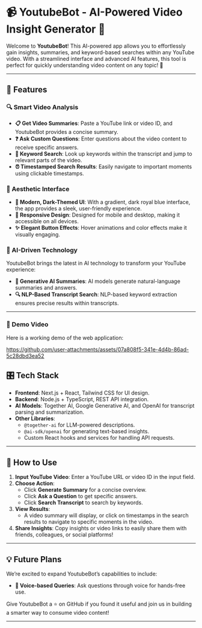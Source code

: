 
# 📹 YoutubeBot - AI-Powered Video Insight Generator 🤖

Welcome to **YoutubeBot**! This AI-powered app allows you to effortlessly gain insights, summaries, and keyword-based searches within any YouTube video. With a streamlined interface and advanced AI features, this tool is perfect for quickly understanding video content on any topic! 🎉

---


## 🚀 Features

### 🔍 Smart Video Analysis
- **📋 Get Video Summaries**: Paste a YouTube link or video ID, and YoutubeBot provides a concise summary.
- **❓ Ask Custom Questions**: Enter questions about the video content to receive specific answers.
- **🔑 Keyword Search**: Look up keywords within the transcript and jump to relevant parts of the video.
- **⏰ Timestamped Search Results**: Easily navigate to important moments using clickable timestamps.

### 🎨 Aesthetic Interface
- **🌌 Modern, Dark-Themed UI**: With a gradient, dark royal blue interface, the app provides a sleek, user-friendly experience.
- **📱 Responsive Design**: Designed for mobile and desktop, making it accessible on all devices.
- **✨ Elegant Button Effects**: Hover animations and color effects make it visually engaging.

### 🤖 AI-Driven Technology
YoutubeBot brings the latest in AI technology to transform your YouTube experience:
- **📝 Generative AI Summaries**: AI models generate natural-language summaries and answers.
- **🔍 NLP-Based Transcript Search**: NLP-based keyword extraction ensures precise results within transcripts.

---




### 🎥 Demo Video

Here is a working demo of the web application:

https://github.com/user-attachments/assets/07a808f5-341e-4d4b-86ad-5c28dbd3ea52



## 🎛️ Tech Stack

- **Frontend**: Next.js + React, Tailwind CSS for UI design.
- **Backend**: Node.js + TypeScript, REST API integration.
- **AI Models**: Together AI, Google Generative AI, and OpenAI for transcript parsing and summarization.
- **Other Libraries**:
  - `@together-ai` for LLM-powered descriptions.
  - `@ai-sdk/openai` for generating text-based insights.
  - Custom React hooks and services for handling API requests.

---

## 🎯 How to Use

1. **Input YouTube Video**: Enter a YouTube URL or video ID in the input field.
2. **Choose Action**:
   - Click **Generate Summary** for a concise overview.
   - Click **Ask a Question** to get specific answers.
   - Click **Search Transcript** to search by keywords.
3. **View Results**: 
   - A video summary will display, or click on timestamps in the search results to navigate to specific moments in the video.
4. **Share Insights**: Copy insights or video links to easily share them with friends, colleagues, or social platforms!

---

## 💡 Future Plans

We’re excited to expand YoutubeBot’s capabilities to include:
- **🎤 Voice-based Queries**: Ask questions through voice for hands-free use.



Give YoutubeBot a ⭐ on GitHub if you found it useful and join us in building a smarter way to consume video content!

---

